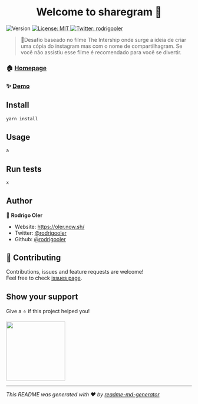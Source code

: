 <h1 align="center">Welcome to sharegram 👋</h1>
<p>
  <img alt="Version" src="https://img.shields.io/badge/version-0.1.0-blue.svg?cacheSeconds=2592000" />
  <a href="#" target="_blank">
    <img alt="License: MIT" src="https://img.shields.io/badge/License-MIT-yellow.svg" />
  </a>
  <a href="https://twitter.com/rodrigooler" target="_blank">
    <img alt="Twitter: rodrigooler" src="https://img.shields.io/twitter/follow/rodrigooler.svg?style=social" />
  </a>
</p>

> Desafio baseado no filme The Intership onde surge a ideia de criar uma cópia do instagram mas com o nome de compartilhagram. Se você não assistiu esse filme é recomendado para você se divertir.

### 🏠 [Homepage](https://brokerse.com)

### ✨ [Demo](https://brokerse.com)

## Install

```sh
yarn install
```

## Usage

```sh
a
```

## Run tests

```sh
x
```

## Author

👤 **Rodrigo Oler**

* Website: https://oler.now.sh/
* Twitter: [@rodrigooler](https://twitter.com/rodrigooler)
* Github: [@rodrigooler](https://github.com/rodrigooler)

## 🤝 Contributing

Contributions, issues and feature requests are welcome!<br />Feel free to check [issues page](https://github.com/brokerse/jobs/issues).

## Show your support

Give a ⭐️ if this project helped you!

<a href="https://www.patreon.com/rodrigooler">
  <img src="https://c5.patreon.com/external/logo/become_a_patron_button@2x.png" width="160">
</a>

***
_This README was generated with ❤️ by [readme-md-generator](https://github.com/kefranabg/readme-md-generator)_